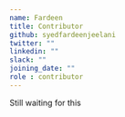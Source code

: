 ```yaml
---
name: Fardeen
title: Contributor
github: syedfardeenjeelani
twitter: ""
linkedin: ""
slack: ""
joining_date: ""
role : contributor
---
```


Still waiting for this
